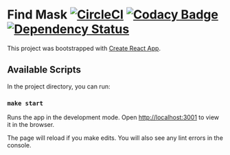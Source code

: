 # Find Mask [![CircleCI](https://circleci.com/gh/benjaminpo/find-mask.svg?style=svg&circle-token=569b43f9f62ae7d1161787cadb23c26c4a8e5de6)](https://circleci.com/gh/benjaminpo/find-mask) [![Codacy Badge](https://api.codacy.com/project/badge/Grade/d4110c5ff2284b2e8f0f98525562f55a)](https://www.codacy.com?utm_source=github.com&amp;utm_medium=referral&amp;utm_content=benjaminpo/find-mask&amp;utm_campaign=Badge_Grade) [![Dependency Status](https://david-dm.org/benjaminpo/find-mask.svg)]((https://david-dm.org/benjaminpo/find-mask.svg))

This project was bootstrapped with [Create React App](https://github.com/facebook/create-react-app).

## Available Scripts

In the project directory, you can run:

### `make start`

Runs the app in the development mode.
Open [http://localhost:3001](http://localhost:3001) to view it in the browser.

The page will reload if you make edits.
You will also see any lint errors in the console.
